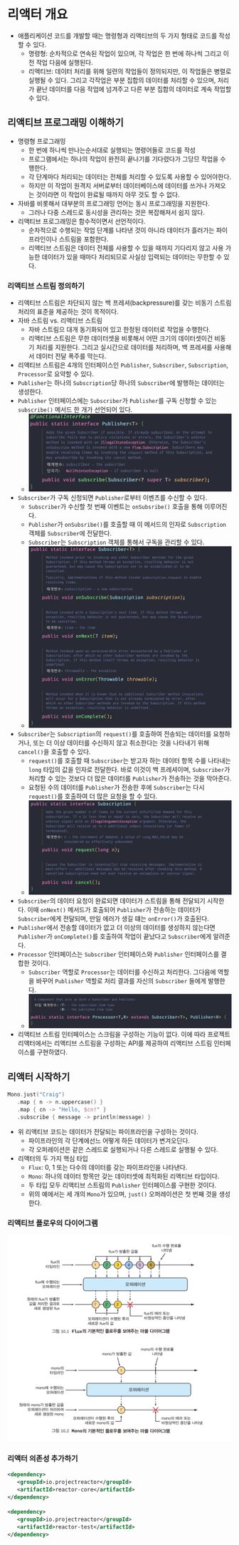 # 리액터 개요

- 애플리케이션 코드를 개발할 때는 명령형과 리액티브의 두 가지 형태로 코드를 작성할 수 있다.
	- 명령형: 순차적으로 연속된 작업이 있으며, 각 작업은 한 번에 하나씩 그리고 이전 작업 다음에 실행된다.
	- 리액티브: 데이터 처리를 위해 일련의 작업들이 정의되지만, 이 작업들은 병렬로 실행될 수 있다. 그리고 각작업은 부분 집합의 데이터를 처리할 수 있으며, 처리가 끝난 데이터를 다음 작업에 넘겨주고 다른 부분 집합의 데이터로 계속 작업할 수 있다.

## 리액티브 프로그래밍 이해하기

- 명령형 프로그래밍
	- 한 번에 하나씩 만나는순서대로 실행되는 명령어들로 코드를 작성
	- 프로그램에서는 하나의 작업이 완전히 끝나기를 기다렸다가 그당므 작업을 수행한다.
	- 각 단계마다 처리되는 데이터는 전체를 처리할 수 있도록 사용할 수 있어야한다.
	- 하지만 이 작업이 원격지 서버로부터 데이터베이스에 데이터를 쓰거나 가져오는 것이라면 이 작업이 완료될 때까지 아무 것도 할 수 없다.
- 자바를 비롯해서 대부분의 프로그래밍 언어는 동시 프로그래밍을 지원한다.
	- 그러나 다중 스레드로 동시성을 관리하는 것은 복잡해져서 쉽지 않다.
- 리액티브 프로그래밍은 함수적이면서 선언적이다.
	- 순차적으로 수행되는 작업 단계를 나타낸 것이 아니라 데이터가 흘러가는 파이프라인이나 스트림을 포함한다.
	- 리액티브 스트림은 데이터 전체를 사용할 수 있을 때까지 기다리지 않고 사용 가능한 데이터가 있을 때마다 처리되므로 사실상 입력되는 데이터는 무한할 수 있다.

### 리액티브 스트림 정의하기

- 리액티브 스트림은 차단되지 않는 백 프레셔(backpressure)를 갖는 비동기 스트림 처리의 표준을 제공하는 것이 목적이다.
- 자바 스트림 vs. 리액티브 스트림
	- 자바 스트림으 대개 동기화되어 있고 한정된 데이터로 작업을 수행한다.
	- 리액티브 스트림은 무한 데이터셋을 비롯해서 어떤 크기의 데이터셋이건 비동기 처리를 지원한다. 그리고 실시간으로 데이터를 처리하며, 백 프레셔를 사용해서 데이터 전달 폭주를 막는다.
- 리액티브 스트림은 4개의 인터페이스인 `Publisher`, `Subscriber`, `Subscription`, `Processor`로 요약할 수 있다.
- `Publisher`는 하나의 `Subscription`당 하나의 `Subscriber`에 발행하는 데이터는 생성한다.
- `Publisher` 인터페이스에는 `Subscriber`가 `Publisher`를 구독 신청할 수 있는 `subscribe()` 메서드 한 개가 선언되어 있다.
	- ![](assets/Pasted%20image%2020230730181819.png)
- `Subscriber`가 구독 신청되면 `Publisher`로부터 이벤츠를 수신할 수 있다.
	- `Subscriber`가 수신할 첫 번째 이벤트는 `onSubsribe()` 호출을 통해 이루어진다.
	- `Publisher`가 `onSubsribe()`를 호출할 때 이 메서드의 인자로 `Subscription` 객체를 `Subscriber`에 전달한다.
	- `Subscriber`는 `Subscription` 객체를 통해서 구독을 관리할 수 있다.
	- ![](assets/Pasted%20image%2020230730182113.png)
- `Subscriber`는 `Subscription`의 `request()`를 호출하여 전송되는 데이터를 요청하거나, 또는 더 이상 데이터를 수신하지 않고 취소한다는 것을 나타내기 위해 `cancel()`을 호출할 수 있다.
	- `request()`를 호출할 때 `Subscriber`는 받고자 하는 데이터 항목 수를 나타내는 `long` 타입의 값을 인자로 전달한다. 바로 이것이 백 프레셔이며, `Subscriber`가 처리할 수 있는 것보다 더 많은 데이터를 `Publisher`가 전송하는 것을 막아준다.
	- 요청된 수의 데이터를 `Publisher`가 전송한 후에 `Subscriber`는 다시 `request()`를 호출하여 더 많은 요청을 할 수 있다.
	- ![](assets/Pasted%20image%2020230730182525.png)
- `Subscriber`의 데이터 요청이 완료되면 데이터가 스트림을 통해 전달되기 시작한다. 이때 `onNext()` 메서드가 호출되어 `Publisher`가 전송하는 데이터가 `Subscriber`에게 전달되며, 만일 에러가 생길 떄는 `onError()`가 호출된다.
- `Publisher`에서 전송할 데이터가 없고 더 이상의 데이터를 생성하지 않는다면 `Publisher`가 `onComplete()`를 호출하여 작업이 끝났다고 `Subscriber`에게 알려준다.
- `Processor` 인터페이스는 `Subscriber` 인터페이스와 `Publisher` 인터페이스를 결합한 것이다.
	- `Subscriber` 역할로 `Processor`는 데이터를 수신하고 처리한다. 그다음에 역할을 바꾸어 `Publisher` 역할로 처리 결과를 자신의 `Subscriber` 들에게 발행한다.
	- ![](assets/Pasted%20image%2020230730183119.png)
- 리액티브 스트림 인터페이스는 스크림을 구성하는 기능이 없다. 이에 따라 프로젝트 리액터에서는 리액티브 스트림을 구성하는 API를 제공하여 리액티브 스트림 인터페이스를 구현하였다.

## 리액터 시작하기

```kotlin
Mono.just("Craig")  
   .map { n -> n.uppercase() }  
   .map { cn -> "Hello, $cn!" }  
   .subscribe { message -> println(message) }
```

- 위 리액티브 코드는 데이터가 전달되는 파이프라인을 구성하는 것이다.
	- 파이프라인의 각 단계에선느 어떻게 하든 데이터가 변겨오딘다.
	- 각 오퍼레이션은 같은 스레드로 실행되거나 다른 스레드로 실행될 수 있다.
- 리액터의 두 가지 핵심 타입
	- `Flux`: 0, 1 또는 다수의 데이터를 갖는 파이프라인을 나타낸다.
	- `Mono`: 하나의 데이터 항목만 갖는 데이터셋에 최적화된 리액티브 타입이다.
	- 두 타입 모두 리액티브 스트림의 `Publisher` 인터페이스를 구현한 것이다.
	- 위의 예에서는 세 개의 `Mono`가 있으며, `just()` 오퍼레이션은 첫 번째 것을 생성한다.

### 리액티브 플로우의 다이어그램

![](assets/Pasted%20image%2020230730190249.png)

### 리액터 의존성 추가하기

```xml
<dependency>  
   <groupId>io.projectreactor</groupId>  
   <artifactId>reactor-core</artifactId>  
</dependency>  
  
<dependency>  
   <groupId>io.projectreactor</groupId>  
   <artifactId>reactor-test</artifactId>  
</dependency>
```